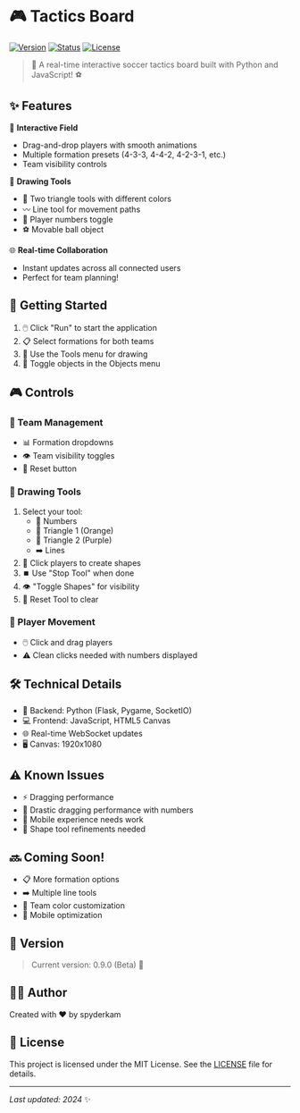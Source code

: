 
# 🎮 Tactics Board

[![Version](https://img.shields.io/badge/version-0.9.0-blue.svg)]()
[![Status](https://img.shields.io/badge/status-beta-orange.svg)]()
[![License](https://img.shields.io/badge/license-MIT-green.svg)]()

> 🏃 A real-time interactive soccer tactics board built with Python and JavaScript! ⚽

## ✨ Features

🎯 **Interactive Field**
- Drag-and-drop players with smooth animations
- Multiple formation presets (4-3-3, 4-4-2, 4-2-3-1, etc.)
- Team visibility controls

🎨 **Drawing Tools**
- 🔺 Two triangle tools with different colors
- 〰️ Line tool for movement paths
- 📝 Player numbers toggle
- ⚽ Movable ball object

🌐 **Real-time Collaboration**
- Instant updates across all connected users
- Perfect for team planning!

## 🚀 Getting Started

1. 🖱️ Click "Run" to start the application
2. 📋 Select formations for both teams
3. 🎯 Use the Tools menu for drawing
4. 👥 Toggle objects in the Objects menu

## 🎮 Controls

### 👥 Team Management
- 📊 Formation dropdowns
- 👁️ Team visibility toggles
- 🔄 Reset button

### 🎨 Drawing Tools
1. Select your tool:
   - 📝 Numbers
   - 🔺 Triangle 1 (Orange)
   - 🔻 Triangle 2 (Purple)
   - ➡️ Lines
2. 🎯 Click players to create shapes
3. ⏹️ Use "Stop Tool" when done
4. 👁️ "Toggle Shapes" for visibility
5. 🔄 Reset Tool to clear

### 🎯 Player Movement
- 🖱️ Click and drag players
- ⚠️ Clean clicks needed with numbers displayed

## 🛠️ Technical Details

- 🐍 Backend: Python (Flask, Pygame, SocketIO)
- 💻 Frontend: JavaScript, HTML5 Canvas
- 🌐 Real-time WebSocket updates
- 🖥️ Canvas: 1920x1080

## ⚠️ Known Issues

- ⚡ Dragging performance
- 💢 Drastic dragging performance with numbers
- 📱 Mobile experience needs work
- 🎨 Shape tool refinements needed

## 🔜 Coming Soon!

- 📋 More formation options
- ➡️ Multiple line tools
- 🎨 Team color customization
- 📱 Mobile optimization

## 📌 Version

> Current version: 0.9.0 (Beta) 🚧

## 👨‍💻 Author

Created with ❤️ by spyderkam

## 📜 License

This project is licensed under the MIT License. See the [LICENSE](https://github.com/spyderkam/Tactics-Board/blob/main/LICENSE) file for details.

---
*Last updated: 2024* ✨
